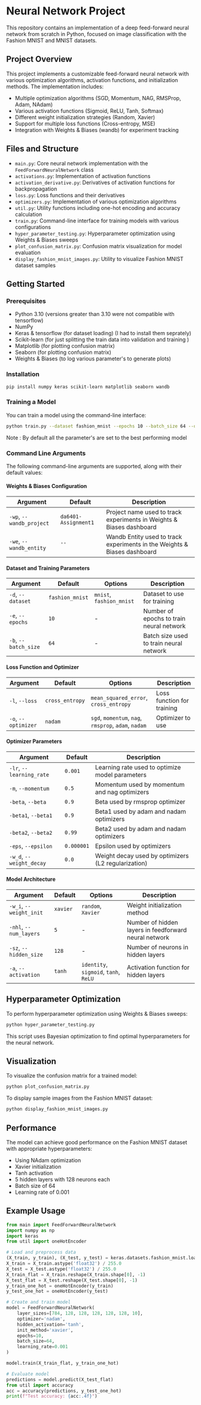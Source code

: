 # Neural Network Project

This repository contains an implementation of a deep feed-forward neural network from scratch in Python, focused on image classification with the Fashion MNIST and MNIST datasets.

## Project Overview

This project implements a customizable feed-forward neural network with various optimization algorithms, activation functions, and initialization methods. The implementation includes:

- Multiple optimization algorithms (SGD, Momentum, NAG, RMSProp, Adam, NAdam)
- Various activation functions (Sigmoid, ReLU, Tanh, Softmax)
- Different weight initialization strategies (Random, Xavier)
- Support for multiple loss functions (Cross-entropy, MSE)
- Integration with Weights & Biases (wandb) for experiment tracking

## Files and Structure

- `main.py`: Core neural network implementation with the `FeedForwardNeuralNetwork` class
- `activations.py`: Implementation of activation functions
- `activation_derivative.py`: Derivatives of activation functions for backpropagation
- `loss.py`: Loss functions and their derivatives
- `optimizers.py`: Implementation of various optimization algorithms
- `util.py`: Utility functions including one-hot encoding and accuracy calculation
- `train.py`: Command-line interface for training models with various configurations
- `hyper_parameter_testing.py`: Hyperparameter optimization using Weights & Biases sweeps
- `plot_confusion_matrix.py`: Confusion matrix visualization for model evaluation
- `display_fashion_mnist_images.py`: Utility to visualize Fashion MNIST dataset samples

## Getting Started

### Prerequisites

- Python 3.10 (versions greater than 3.10 were not compatible with tensorflow)
- NumPy
- Keras & tensorflow (for dataset loading) (I had to install them seprately)
- Scikit-learn (for just splitting the train data into validation and training )
- Matplotlib (for plotting confusion matrix)
- Seaborn (for plotting confusion matrix)
- Weights & Biases (to log various parameter's to generate plots)

### Installation

```bash
pip install numpy keras scikit-learn matplotlib seaborn wandb
```

### Training a Model

You can train a model using the command-line interface:

```bash
python train.py --dataset fashion_mnist --epochs 10 --batch_size 64 --optimizer nadam --activation tanh --num_layers 5 --hidden_size 128
```
Note : By default all the parameter's are set to the best performing model

### Command Line Arguments

The following command-line arguments are supported, along with their default values:

#### Weights & Biases Configuration
| Argument | Default | Description |
|----------|---------|-------------|
| `-wp`, `--wandb_project` | `da6401-Assignment1` | Project name used to track experiments in Weights & Biases dashboard |
| `-we`, `--wandb_entity` | `''` | Wandb Entity used to track experiments in the Weights & Biases dashboard |

#### Dataset and Training Parameters
| Argument | Default | Options | Description |
|----------|---------|---------|-------------|
| `-d`, `--dataset` | `fashion_mnist` | `mnist`, `fashion_mnist` | Dataset to use for training |
| `-e`, `--epochs` | `10` | - | Number of epochs to train neural network |
| `-b`, `--batch_size` | `64` | - | Batch size used to train neural network |

#### Loss Function and Optimizer
| Argument | Default | Options | Description |
|----------|---------|---------|-------------|
| `-l`, `--loss` | `cross_entropy` | `mean_squared_error`, `cross_entropy` | Loss function for training |
| `-o`, `--optimizer` | `nadam` | `sgd`, `momentum`, `nag`, `rmsprop`, `adam`, `nadam` | Optimizer to use |

#### Optimizer Parameters
| Argument | Default | Description |
|----------|---------|-------------|
| `-lr`, `--learning_rate` | `0.001` | Learning rate used to optimize model parameters |
| `-m`, `--momentum` | `0.5` | Momentum used by momentum and nag optimizers |
| `-beta`, `--beta` | `0.9` | Beta used by rmsprop optimizer |
| `-beta1`, `--beta1` | `0.9` | Beta1 used by adam and nadam optimizers |
| `-beta2`, `--beta2` | `0.99` | Beta2 used by adam and nadam optimizers |
| `-eps`, `--epsilon` | `0.000001` | Epsilon used by optimizers |
| `-w_d`, `--weight_decay` | `0.0` | Weight decay used by optimizers (L2 regularization) |

#### Model Architecture
| Argument | Default | Options | Description |
|----------|---------|---------|-------------|
| `-w_i`, `--weight_init` | `xavier` | `random`, `Xavier` | Weight initialization method |
| `-nhl`, `--num_layers` | `5` | - | Number of hidden layers in feedforward neural network |
| `-sz`, `--hidden_size` | `128` | - | Number of neurons in hidden layers |
| `-a`, `--activation` | `tanh` | `identity`, `sigmoid`, `tanh`, `ReLU` | Activation function for hidden layers |

## Hyperparameter Optimization

To perform hyperparameter optimization using Weights & Biases sweeps:

```bash
python hyper_parameter_testing.py
```

This script uses Bayesian optimization to find optimal hyperparameters for the neural network.

## Visualization

To visualize the confusion matrix for a trained model:

```bash
python plot_confusion_matrix.py
```

To display sample images from the Fashion MNIST dataset:

```bash
python display_fashion_mnist_images.py
```

## Performance

The model can achieve good performance on the Fashion MNIST dataset with appropriate hyperparameters:
- Using NAdam optimization
- Xavier initialization
- Tanh activation
- 5 hidden layers with 128 neurons each
- Batch size of 64
- Learning rate of 0.001

## Example Usage

```python
from main import FeedForwardNeuralNetwork
import numpy as np
import keras
from util import oneHotEncoder

# Load and preprocess data
(X_train, y_train), (X_test, y_test) = keras.datasets.fashion_mnist.load_data()
X_train = X_train.astype('float32') / 255.0
X_test = X_test.astype('float32') / 255.0
X_train_flat = X_train.reshape(X_train.shape[0], -1)
X_test_flat = X_test.reshape(X_test.shape[0], -1)
y_train_one_hot = oneHotEncoder(y_train)
y_test_one_hot = oneHotEncoder(y_test)

# Create and train model
model = FeedForwardNeuralNetwork(
    layer_sizes=[784, 128, 128, 128, 128, 128, 10],
    optimizer='nadam',
    hidden_activation='tanh',
    init_method='xavier',
    epochs=10,
    batch_size=64,
    learning_rate=0.001
)

model.train(X_train_flat, y_train_one_hot)

# Evaluate model
predictions = model.predict(X_test_flat)
from util import accuracy
acc = accuracy(predictions, y_test_one_hot)
print(f"Test accuracy: {acc:.4f}")
```
